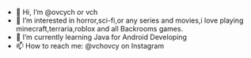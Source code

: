 - 👋 Hi, I’m @ovcych or vch
- 👀 I’m interested in horror,sci-fi,or any series and movies,i love playing minecraft,terraria,roblox and all Backrooms games.
- 🌱 I’m currently learning Java for Android Developing
- 📫 How to reach me: @vchovcy on Instagram

<!---
ovcych/ovcych is a ✨ special ✨ repository because its `README.md` (this file) appears on your GitHub profile.
You can click the Preview link to take a look at your changes.
--->
